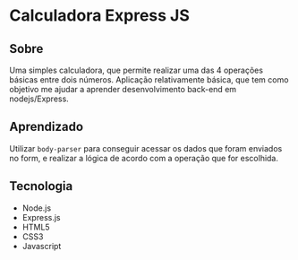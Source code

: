 # Calculadora Express JS

## Sobre

Uma simples calculadora, que permite realizar uma das 4 operações básicas entre dois números. Aplicação relativamente básica, que tem como objetivo me ajudar a aprender desenvolvimento back-end em nodejs/Express.

## Aprendizado

Utilizar `body-parser` para conseguir acessar os dados que foram enviados no form, e realizar a lógica de acordo com a operação que for escolhida.

## Tecnologia

- Node.js
- Express.js
- HTML5
- CSS3
- Javascript
